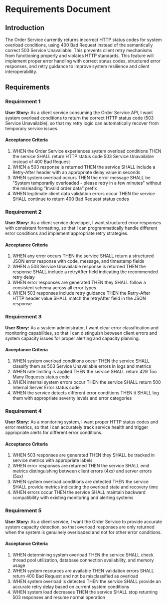# Requirements Document

## Introduction

The Order Service currently returns incorrect HTTP status codes for system overload conditions, using 400 Bad Request instead of the semantically correct 503 Service Unavailable. This prevents client retry mechanisms from functioning properly and violates HTTP standards. This feature will implement proper error handling with correct status codes, structured error responses, and retry guidance to improve system resilience and client interoperability.

## Requirements

### Requirement 1

**User Story:** As a client service consuming the Order Service API, I want system overload conditions to return the correct HTTP status code (503 Service Unavailable), so that my retry logic can automatically recover from temporary service issues.

#### Acceptance Criteria

1. WHEN the Order Service experiences system overload conditions THEN the service SHALL return HTTP status code 503 Service Unavailable instead of 400 Bad Request
2. WHEN a 503 response is returned THEN the service SHALL include a Retry-After header with an appropriate delay value in seconds
3. WHEN system overload occurs THEN the error message SHALL be "System temporarily overloaded - please retry in a few minutes" without the misleading "Invalid order data" prefix
4. WHEN legitimate client data validation errors occur THEN the service SHALL continue to return 400 Bad Request status codes

### Requirement 2

**User Story:** As a client service developer, I want structured error responses with consistent formatting, so that I can programmatically handle different error conditions and implement appropriate retry strategies.

#### Acceptance Criteria

1. WHEN any error occurs THEN the service SHALL return a structured JSON error response with code, message, and timestamp fields
2. WHEN a 503 Service Unavailable response is returned THEN the response SHALL include a retryAfter field indicating the recommended retry delay
3. WHEN error responses are generated THEN they SHALL follow a consistent schema across all error types
4. WHEN 503 responses include retry guidance THEN the Retry-After HTTP header value SHALL match the retryAfter field in the JSON response

### Requirement 3

**User Story:** As a system administrator, I want clear error classification and monitoring capabilities, so that I can distinguish between client errors and system capacity issues for proper alerting and capacity planning.

#### Acceptance Criteria

1. WHEN system overload conditions occur THEN the service SHALL classify them as 503 Service Unavailable errors in logs and metrics
2. WHEN rate limiting is applied THEN the service SHALL return 429 Too Many Requests status code
3. WHEN internal system errors occur THEN the service SHALL return 500 Internal Server Error status code
4. WHEN the service detects different error conditions THEN it SHALL log them with appropriate severity levels and error categories

### Requirement 4

**User Story:** As a monitoring system, I want proper HTTP status codes and error metrics, so that I can accurately track service health and trigger appropriate alerts for different error conditions.

#### Acceptance Criteria

1. WHEN 503 responses are generated THEN they SHALL be tracked in service metrics with appropriate labels
2. WHEN error responses are returned THEN the service SHALL emit metrics distinguishing between client errors (4xx) and server errors (5xx)
3. WHEN system overload conditions are detected THEN the service SHALL provide metrics indicating the overload state and recovery time
4. WHEN errors occur THEN the service SHALL maintain backward compatibility with existing monitoring and alerting systems

### Requirement 5

**User Story:** As a client service, I want the Order Service to provide accurate system capacity detection, so that overload responses are only returned when the system is genuinely overloaded and not for other error conditions.

#### Acceptance Criteria

1. WHEN determining system overload THEN the service SHALL check thread pool utilization, database connection availability, and memory usage
2. WHEN system resources are available THEN validation errors SHALL return 400 Bad Request and not be misclassified as overload
3. WHEN system overload is detected THEN the service SHALL provide an accurate retry delay based on current system conditions
4. WHEN system load decreases THEN the service SHALL stop returning 503 responses and resume normal operation